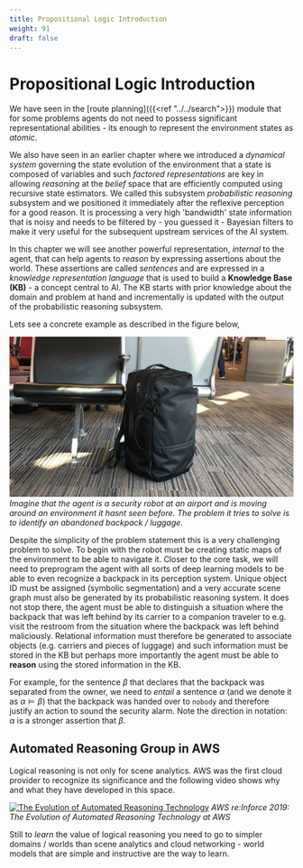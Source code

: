 ```yaml
---
title: Propositional Logic Introduction
weight: 91
draft: false
---
```


# Propositional Logic Introduction

We have seen in the [route planning]({{<ref "../../search">}}) module that for some problems agents do not need to possess significant representational abilities - its enough to represent the environment states as _atomic_.  

We also have seen in an earlier chapter where we introduced a _dynamical system_ governing the state evolution of the environment that a state is composed of variables and such _factored representations_ are key in allowing _reasoning_ at the _belief_ space that are efficiently computed using recursive state estimators. We called this subsystem _probabilistic reasoning_ subsystem and we positioned it immediately after the reflexive perception for a good reason. It is processing a very high 'bandwidth' state information that is noisy and needs to be filtered by - you guessed it - Bayesian filters to make it very useful for the subsequent upstream services of the AI system. 

In this chapter we will see another powerful representation, _internal_ to the agent, that can help agents to _reason_ by expressing assertions about the world. These assertions are called _sentences_ and are expressed in a _knowledge representation language_ that is used to build a  **Knowledge Base (KB)** - a concept central to AI. The KB starts with prior knowledge about the domain and problem at hand and incrementally is updated with the output of the probabilistic reasoning subsystem. 

Lets see a concrete example as described in the figure below,

![abandoned-backpack](images/abandoned-backpack.jpg#center)
*Imagine that the agent is a security robot at an airport and is moving around an environment it hasnt seen before. The problem it tries to solve is to identify an abandoned backpack / luggage.*

Despite the simplicity of the problem statement this is a very challenging problem to solve. To begin with the robot must be creating static maps of the environment to be able to navigate it. Closer to the core task, we will need to preprogram the agent with all sorts of deep learning models to be able to even recognize a backpack in its perception system. Unique object ID must be assigned (symbolic segmentation) and a very accurate scene graph must also be generated by its probabilistic reasoning system. It does not stop there, the agent must be able to distinguish a situation  where the backpack that was left behind by its carrier to a companion traveler to e.g. visit the restroom from the situation where the backpack was left behind maliciously. Relational information must therefore be generated to associate objects (e.g. carriers and pieces of luggage) and such information must be stored in the KB but perhaps more importantly the agent must be able to **reason** using the stored information in the KB. 

For example, for the sentence $\beta$ that declares that the backpack was separated from the owner, we need to _entail_ a sentence $\alpha$ (and we denote it as $\alpha \models \beta$) that the backpack was handed over to $\mathtt{nobody}$ and therefore justify an action to sound the security alarm. Note the direction in notation: $\alpha$ is a stronger assertion that $\beta$. 

## Automated Reasoning Group in AWS

Logical reasoning is not only for scene analytics. AWS was the first cloud provider to recognize its significance and the following video shows why and what they have developed in this space. 

[![The Evolution of Automated Reasoning Technology](https://img.youtube.com/vi/x6wsTFnU3eY/0.jpg#center)](https://www.youtube.com/watch?v=x6wsTFnU3eY)
_AWS re:Inforce 2019: The Evolution of Automated Reasoning Technology at AWS_

Still to _learn_ the value of logical reasoning you need to go to simpler domains / worlds than scene analytics and cloud networking - world models that are simple and instructive are the way to learn. 